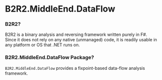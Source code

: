 # B2R2.MiddleEnd.DataFlow

### B2R2?

B2R2 is a binary analysis and reversing framework written purely in F#. Since it
does not rely on any native (unmanaged) code, it is readily usable in any
platform or OS that .NET runs on.

### B2R2.MiddleEnd.DataFlow Package?

`B2R2.MiddleEnd.DataFlow` provides a fixpoint-based data-flow analysis
framework.

